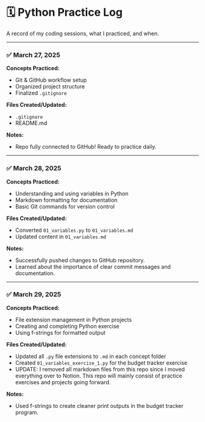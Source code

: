 # 🗓️ Python Practice Log

A record of my coding sessions, what I practiced, and when.

---

### ✅ March 27, 2025

**Concepts Practiced:**
- Git & GitHub workflow setup
- Organized project structure
- Finalized `.gitignore`

**Files Created/Updated:**
- `.gitignore`
- README.md

**Notes:**
- Repo fully connected to GitHub! Ready to practice daily.

---


### ✅ March 28, 2025

**Concepts Practiced:**
- Understanding and using variables in Python
- Markdown formatting for documentation
- Basic Git commands for version control

**Files Created/Updated:**
- Converted `01_variables.py` to `01_variables.md`
- Updated content in `01_variables.md`

**Notes:**
- Successfully pushed changes to GitHub repository.
- Learned about the importance of clear commit messages and documentation.

---

### ✅ March 29, 2025

**Concepts Practiced:**
- File extension management in Python projects
- Creating and completing Python exercise
- Using f-strings for formatted output

**Files Created/Updated:**
- Updated all `.py` file extensions to `.md` in each concept folder
- Created `01_variables_exercise_1.py` for the budget tracker exercise
- UPDATE: I removed all markdown files from this repo since I moved everything over to Notion. This repo will mainly consist of practice exercises and projects going forward.

**Notes:**
- Used f-strings to create cleaner print outputs in the budget tracker program.